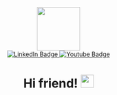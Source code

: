 <div id="header" align="center">
 <img src="https://media.giphy.com/media/BrOqMcMJ8MEdmFlQpH/giphy.gif" width="100"/>
 </div>
<div id="badges" align="center">
<a href="https://vk.com/nikitamaika">
<img src="https://img.shields.io/badge/vk-blue?style=for-the-badge&logo=linkedin&logoColor=white" alt="LinkedIn Badge"/>
</a>
<a href="https://www.youtube.com/results?search_query=Никита+майка">
<img src="https://img.shields.io/badge/YouTube-red?style=for-the-badge&logo=youtube&logoColor=white" alt="Youtube Badge"/>
</a>
</div>
<div id="viewprof" align="center">
<img src="https://komarev.com/ghpvc/?username= gannibal1&style=flat-square&color=blue" alt=""/>
</div>
</div>
<div id="heythere" align="center">
<h1>
Hi friend!
<img src="https://media.giphy.com/media/hvRJCLFzcasrR4ia7z/giphy.gif" width="30px"/>
</h1>
</div>
